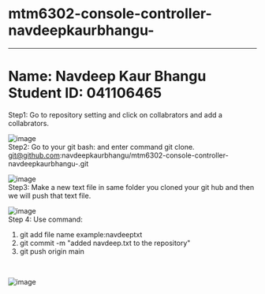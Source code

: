 # mtm6302-console-controller-navdeepkaurbhangu-
<hr><h1> Name: Navdeep Kaur Bhangu<br>
  Student ID: 041106465
</h1>
Step1: Go to repository setting and click on collabrators and add a collabrators.
<br>

![image](https://github.com/navdeepkaurbhangu/mtm6302-console-controller-navdeepkaurbhangu-/assets/133885471/fcc25d14-e7cd-4822-b03d-5a146a69d885)
<br>
Step2: Go to your git bash: and enter command git clone.
<br>
git@github.com:navdeepkaurbhangu/mtm6302-console-controller-navdeepkaurbhangu-.git

![image](https://github.com/navdeepkaurbhangu/mtm6302-console-controller-navdeepkaurbhangu-/assets/133885471/a0bed7b7-604f-421f-a9d5-7c11292afbc4)
<br>
Step3: Make a new text file in same folder you cloned your git hub and then we will push that text file.
<br>

![image](https://github.com/navdeepkaurbhangu/mtm6302-console-controller-navdeepkaurbhangu/assets/133885471/71a6c0a1-fc6d-4f20-a2b4-222949691131)
<br>
Step 4: Use command:
1. git add file name example:navdeeptxt
2. git commit -m "added navdeep.txt to the repository"
3. git push origin main
<br>

![image](https://github.com/navdeepkaurbhangu/mtm6302-console-controller-navdeepkaurbhangu/assets/133885471/892ee0ec-ba6f-457a-8215-5f90c87fb59f)
